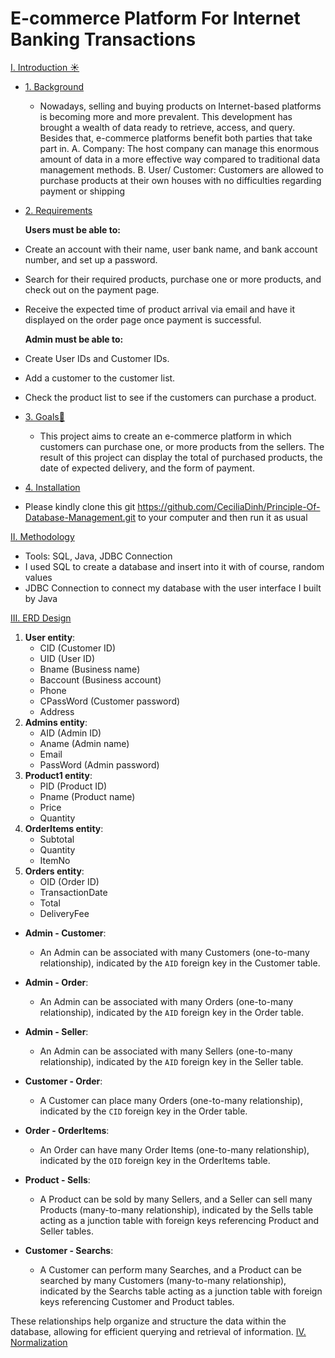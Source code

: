 
# E-commerce Platform For Internet Banking Transactions 

[I. Introduction ☀️](#Intro)
- [1. Background](#background)
  
  - Nowadays, selling and buying products on Internet-based platforms is becoming more
and more prevalent. This development has brought a wealth of data ready to retrieve,
access, and query. Besides that, e-commerce platforms benefit both parties that take part
in.
A. Company: The host company can manage this enormous amount of data in
a more effective way compared to traditional data management methods.
B. User/ Customer: Customers are allowed to purchase products at their own
houses with no difficulties regarding payment or shipping
- [2. Requirements](#requirements)
  
  **Users must be able to:**
- Create an account with their name, user bank name, and bank account number, and set up a password.
- Search for their required products, purchase one or more products, and check out on the payment page.
- Receive the expected time of product arrival via email and have it displayed on the order page once payment is successful.

  **Admin must be able to:**
- Create User IDs and Customer IDs.
- Add a customer to the customer list.
- Check the product list to see if the customers can purchase a product.


- [3. Goals🎯](#goal)
  - This project aims to create an e-commerce platform in which customers can purchase
one, or more products from the sellers. The result of this project can display the total of
purchased products, the date of expected delivery, and the form of payment.
- [4. Installation ](#install)
- Please kindly clone this git https://github.com/CeciliaDinh/Principle-Of-Database-Management.git to your computer and then run it as usual
  
[II. Methodology](#Method)
- Tools: SQL, Java, JDBC Connection
- I used SQL to create a database and insert into it with of course, random values
- JDBC Connection to connect my database with the user interface I built by Java

[III. ERD Design](#erd)

1. **User entity**:
   - CID (Customer ID)
   - UID (User ID)
   - Bname (Business name)
   - Baccount (Business account)
   - Phone
   - CPassWord (Customer password)
   - Address
2. **Admins entity**:
   - AID (Admin ID)
   - Aname (Admin name)
   - Email
   - PassWord (Admin password)
3. **Product1 entity**:
   - PID (Product ID)
   - Pname (Product name)
   - Price
   - Quantity
4. **OrderItems entity**:
   - Subtotal
   - Quantity
   - ItemNo
5. **Orders entity**:
   - OID (Order ID)
   - TransactionDate
   - Total
   - DeliveryFee
- **Admin - Customer**:
  - An Admin can be associated with many Customers (one-to-many relationship), indicated by the `AID` foreign key in the Customer table.

- **Admin - Order**:
  - An Admin can be associated with many Orders (one-to-many relationship), indicated by the `AID` foreign key in the Order table.

- **Admin - Seller**:
  - An Admin can be associated with many Sellers (one-to-many relationship), indicated by the `AID` foreign key in the Seller table.

- **Customer - Order**:
  - A Customer can place many Orders (one-to-many relationship), indicated by the `CID` foreign key in the Order table.

- **Order - OrderItems**:
  - An Order can have many Order Items (one-to-many relationship), indicated by the `OID` foreign key in the OrderItems table.

- **Product - Sells**:
  - A Product can be sold by many Sellers, and a Seller can sell many Products (many-to-many relationship), indicated by the Sells table acting as a junction table with foreign keys referencing Product and Seller tables.

- **Customer - Searchs**:
  - A Customer can perform many Searches, and a Product can be searched by many Customers (many-to-many relationship), indicated by the Searchs table acting as a junction table with foreign keys referencing Customer and Product tables.

These relationships help organize and structure the data within the database, allowing for efficient querying and retrieval of information.
[IV. Normalization ](#normalization)

